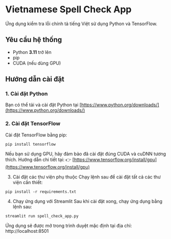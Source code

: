 # Vietnamese Spell Check App

Ứng dụng kiểm tra lỗi chính tả tiếng Việt sử dụng Python và TensorFlow.

## Yêu cầu hệ thống

- Python **3.11** trở lên
- pip
- CUDA (nếu dùng GPU)

## Hướng dẫn cài đặt

### 1. Cài đặt Python

Bạn có thể tải và cài đặt Python tại [https://www.python.org/downloads/](https://www.python.org/downloads/)

### 2. Cài đặt TensorFlow

Cài đặt TensorFlow bằng pip:

```
pip install tensorflow
```

Nếu bạn sử dụng GPU, hãy đảm bảo đã cài đặt đúng CUDA và cuDNN tương thích. Hướng dẫn chi tiết tại: 👉 [https://www.tensorflow.org/install/gpu](https://www.tensorflow.org/install/gpu)

3. Cài đặt các thư viện phụ thuộc
Chạy lệnh sau để cài đặt tất cả các thư viện cần thiết:

```
pip install -r requirements.txt
```

4. Chạy ứng dụng với Streamlit
Sau khi cài đặt xong, chạy ứng dụng bằng lệnh sau:

```
streamlit run spell_check_app.py
```
Ứng dụng sẽ được mở trong trình duyệt mặc định tại địa chỉ: http://localhost:8501
